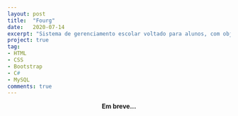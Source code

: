 ```yaml
---
layout: post
title:  "Fourg"
date:   2020-07-14
excerpt: "Sistema de gerenciamento escolar voltado para alunos, com objetivo de auxiliar controle e gerenciamento de frequência e notas"
project: true
tag:
- HTML 
- CSS
- Bootstrap
- C#
- MySQL
comments: true
---
```



<center><b>Em breve...</b></center>
     
 